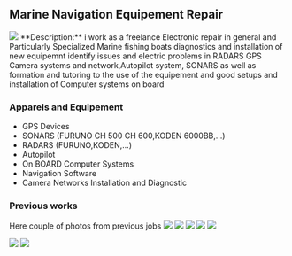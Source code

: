 ## Marine Navigation Equipement Repair
<img src="images/Marine/6.jpg?raw=true"/>
**Description:** i work as a freelance Electronic repair in general and Particularly Specialized Marine fishing boats diagnostics and installation of new equipemnt identify issues and electric problems in  RADARS GPS Camera systems and network,Autopilot system, SONARS as well as formation and tutoring to the use of the equipement and good setups 
and installation of Computer systems on board

### Apparels and Equipement
  - GPS Devices
  - SONARS (FURUNO CH 500 CH 600,KODEN 6000BB,...)
  - RADARS (FURUNO,KODEN,...)
  - Autopilot 
  - On BOARD Computer Systems
  - Navigation Software
  - Camera Networks Installation and Diagnostic


### Previous works 

Here couple of photos from previous jobs 
<img src="images/Marine/1.jpg?raw=true"/>
<img src="images/Marine/2.jpg?raw=true"/>
<img src="images/Marine/3.jpg?raw=true"/>
<img src="images/Marine/4.jpg?raw=true"/>
<img src="images/Marine/5.jpg?raw=true"/>

<img src="images/Marine/7.jpg?raw=true"/>
<img src="images/Marine/8.jpg?raw=true"/>





